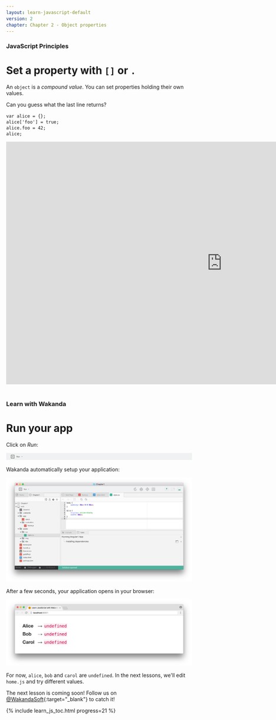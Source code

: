 ```yaml
---
layout: learn-javascript-default
version: 2
chapter: Chapter 2 - Object properties
---
```


### JavaScript Principles

# Set a property with `[]` or `.`

An `object` is a _compound value_. You can set properties holding their own values.

Can you guess what the last line returns?

    var alice = {};
    alice['foo'] = true;
    alice.foo = 42;
    alice;

<div class="player">
<div class="embed-video">
<iframe src="https://player.vimeo.com/video/208474357" width="1170" height="658" allowtransparency="true" frameborder="0" webkitallowfullscreen="" mozallowfullscreen="" allowfullscreen=""></iframe>
</div>
</div>

<br/>

### Learn with Wakanda
# Run your app

Click on _Run_:

<img src="../img/wakanda-studio-run-button.png"/>

Wakanda automatically setup your application:

<img src="../img/wakanda-studio-run-in-progress.png"/>

After a few seconds, your application opens in your browser:

<img src="../img/wakanda-studio-web-page-0.png"/>

For now, `alice`, `bob` and `carol` are `undefined`. In the next lessons, we'll edit `home.js` and try different values.

The next lesson is coming soon! Follow us on [@WakandaSoft](https://twitter.com/wakandasoft){:target="_blank"} to catch it!

{% include learn_js_toc.html progress=21 %}